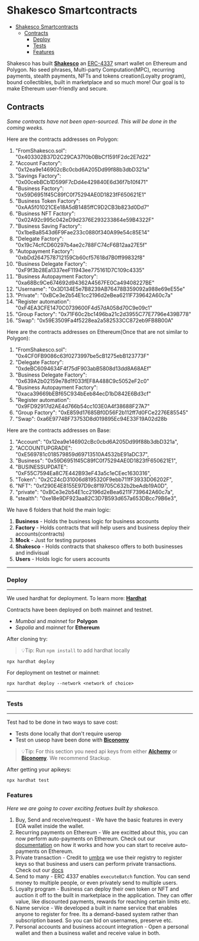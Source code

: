 # Shakesco Smartcontracts

- [Shakesco Smartcontracts](#shakesco-smartcontracts)
  - [Contracts](#contracts)
    - [Deploy](#deploy)
    - [Tests](#tests)
    - [Features](#features)

Shakesco has built [**Shakesco**](https://shakesco.com/) an [ERC-4337](https://eips.ethereum.org/EIPS/eip-4337) smart wallet on Ethereum and Polygon. No seed phrases, Multi-party Computation(MPC), recurring payments, stealth payments, NFTs and tokens creation(Loyalty program), bound collectibles, built in marketplace and so much more! Our goal is to make Ethereum user-friendly and secure.

## Contracts

_Some contracts have not been open-sourced. This will be done in the coming weeks._

Here are the contracts addresses on Polygon:

1. "FromShakesco.sol": "0x403302B37D2C29CA37f0b0BbCf1591F2dc2E7d22"
2. "Account Factory": "0x12ea9e146902cBc0cbd6A205Dd99f88b3dbD321a"
3. "Savings Factory": "0x00cebBCb1D599F7cDd4e429840E6d36f7b10f471"
4. "Business Factory": "0x59D6951f45C89fC0f75294AE0D1823fF650621E1"
5. "Business Token Factory": "0xAA5f01021CEe18A5dB1485ffC9D2CB3b823d0Dd7"
6. "Business NFT Factory": "0x02A92c995c042eD9d2376E293233864e59B4322F"
7. "Business Saving Factory": "0x1beBa8543d6F9Fae233c0880f340A99e54c85E14"
8. "Delegate Factory": "0x19c74cfCD60297b4ae2c788FC74cF6B12aa27E5f"
9. "Autopayment Factory": "0xbDd2647578712159Cb60cf57618d7B0ff99832f8"
10. "Business Delegate Factory": "0xF9f3b28Ea1337eeF11943ee775161D7C109c4335"
11. "Business Autopayment Factory": "0xa68Bc9Ce674692d94362A4567FE0Ca49408227BE"
12. "Username": "0x3D134E5e7B8239AB76478B359092a988e69eE55e"
13. "Private": "0xBCe3e2b54E1cc2196d2eBea6211F739642A60c7a"
14. "Register automation": "0xF4EA3CFE1470C0739600F4d57dA058d70C9e09c1"
15. "Group Factory": "0x71F60c2bc1496ba21c2d3955C77E7796e439B778"
16. "Swap": "0x59E3509Fa4f5228ea2a582533CC872eb9FB8B00A"

Here are the contracts addresses on Ethereum(Once that are not similar to Polygon):

1. "FromShakesco.sol": "0x4CF0FB9086c63f0273997be5cB1275ebB123773F"
2. "Delegate Factory": "0xdeBC6094634F4f75dF903abB5808d13dd8A68AEf"
3. "Business Delegate Factory": "0x639A2b02159e78d1f033fEF8A488C9c5052eF2c0"
4. "Business Autopayment Factory": "0xaca39669bEBf65C934bEeb84ecD1bD842E6Bd3cf"
5. "Register automation": "0x9FD92917d2AE4d766b54cc103E0A4f38688F27A7"
6. "Group Factory": "0xE859d17685Bf0D56F2b112ff7d0FCe2276E85545"
7. "Swap": 0xa6E9774BF73753D8d019895Ec94E33F19A02d28b

Here are the contracts addresses on Base:

1. "Account": "0x12ea9e146902cBc0cbd6A205Dd99f88b3dbD321a",
2. "ACCOUNTUPGRADE": "0xE569781c018579859d69713510A4532bE91aDC37",
3. "Business": "0x59D6951f45C89fC0f75294AE0D1823fF650621E1",
4. "BUSINESSUPDATE": "0xF55C7594Ea8C7E442B93eF43a5c1eCEec1630316",
5. "Token": "0x2C24cD31006d8195320F9ebb711fF3933D06202F",
6. "NFT": "0xf290E4E8155E97D9c8f19705C632b2beAdb19A0D",
7. "private": "0xBCe3e2b54E1cc2196d2eBea6211F739642A60c7a",
8. "stealth": "0xe18e9DF923aa82C3D7B593d657a653DBcc79B6e3",

We have 6 folders that hold the main logic:

1. **Business** - Holds the business logic for business accounts
2. **Factory** - Holds contracts that will help users and business deploy their accounts(contracts)
3. **Mock** - Just for testing purposes
4. **Shakesco** - Holds contracts that shakesco offers to both businesses and indivisual
5. **Users** - Holds logic for users accounts

---

### Deploy

---

We used hardhat for deployment. To learn more: [**Hardhat**](https://hardhat.org/tutorial "Hardhat Tutorial")

Contracts have been deployed on both mainnet and testnet.

- _Mumbai_ and _mainnet_ for **Polygon**
- _Sepolia_ and _mainnet_ for **Ethereum**

After cloning try:

> 💡Tip: Run `npm install` to add hardhat locally

```shell
npx hardhat deploy
```

For deployment on testnet or mainnet:

```shell
npx hardhat deploy --network <network of choice>
```

---

### Tests

---

Test had to be done in two ways to save cost:

- Tests done locally that don't require userop
- Test on useop have been done with [**Biconomy**](https://docs.biconomy.io/dashboard "BiconomyAPI")

> 💡Tip: For this section you need api keys from either [**Alchemy**](https://www.alchemy.com/learn/account-abstraction "AlchemyAA") or [**Biconomy**](https://docs.biconomy.io/dashboard "BiconomyAPI"). We recommend Stackup.

After getting your apikeys:

```shell
npx hardhat test
```

### Features

_Here we are going to cover exciting featues built by shakesco._

1. Buy, Send and receive/request - We have the basic features in every EOA wallet inside the wallet.
2. Recurring payments on Ethereum - We are excitted about this, you can now perform auto-payments on Ethereum. Check out our [documentation](https://docs.shakesco.com/docs/autopayments/integration/ "auto") on how it works and how you can start to receive auto-payments on Ethereum.
3. Private transaction - Credit to [umbra](https://github.com/ScopeLift/umbra-protocol/) we use their registry to register keys so that business and users can perform private transactions. Check out our [docs](https://docs.shakesco.com/docs/private/integration/ "private")
4. Send to many - ERC 4337 enables `executeBatch` function. You can send money to multiple people, or even privately send to multiple users.
5. Loyalty program - Business can deploy their own token or NFT and auction it off to the built in marketplace in the application. They can offer value, like discounted payments, rewards for reaching certain limits etc.
6. Name service - We developed a built in name service that enables anyone to register for free. Its a demand-based system rather than subscription based. So you can bid on usernames, preserve etc.
7. Personal accounts and business account integration - Open a personal wallet and then a business wallet and receive value in both.

